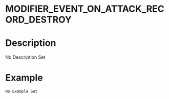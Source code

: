 # MODIFIER_EVENT_ON_ATTACK_RECORD_DESTROY
# Description
No Description Set
# Example
```No Example Set```